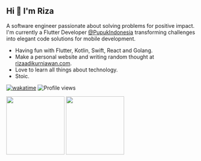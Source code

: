 ## Hi 👋 I'm Riza 
A software engineer passionate about solving problems for positive impact.
I'm currently a Flutter Developer [@PupukIndonesia](https://www.pupuk-indonesia.com) transforming challenges into elegant code solutions for mobile development.

- Having fun with Flutter, Kotlin, Swift, React and Golang.
- Make a personal website and writing random thought at [rizaadikurniawan.com](www.rizaadikurniawan.com).
- Love to learn all things about technology.
- Stoic.

[![wakatime](https://wakatime.com/badge/user/fb8c1ce8-afe1-4c16-a0b5-0993ee093d6d.svg)](https://wakatime.com/@fb8c1ce8-afe1-4c16-a0b5-0993ee093d6d)
![Profile views](https://komarev.com/ghpvc/?username=rizaadi&color=gray)
<div>
  <img height="154" src="https://github-readme-stats.vercel.app/api?username=rizaadi&show_icons=true&theme=react&count_private=true&hide=contribs" />
  <img height="154" src="https://github-readme-stats.vercel.app/api/wakatime?username=rizaadi&layout=compact&theme=react&langs_count=5" />
</div>
